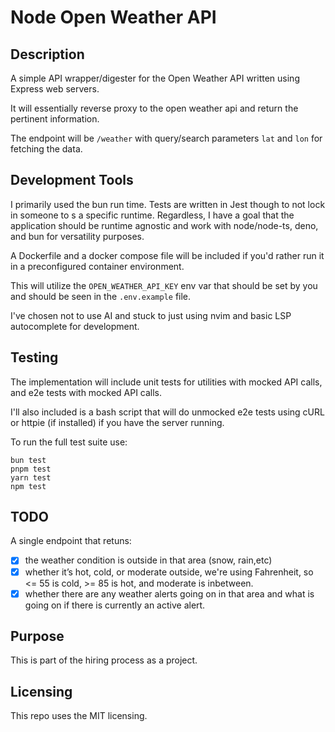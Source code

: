 # Node Open Weather API

## Description

A simple API wrapper/digester for the Open Weather API written using Express web servers.

It will essentially reverse proxy to the open weather api and return the pertinent information.

The endpoint will be `/weather` with query/search parameters `lat` and `lon` for fetching the data.

## Development Tools

I primarily used the bun run time. Tests are written in Jest though to not lock in someone to s a specific runtime.
Regardless, I have a goal that the application should be runtime agnostic and work with node/node-ts, deno, and bun for versatility purposes.

A Dockerfile and a docker compose file will be included if you'd rather run it in a preconfigured container environment.

This will utilize the `OPEN_WEATHER_API_KEY` env var that should be set by you and should be seen in the `.env.example` file.

I've chosen not to use AI and stuck to just using nvim and basic LSP autocomplete for development.

## Testing

The implementation will include unit tests for utilities with mocked API calls, and e2e tests with mocked API calls.

I'll also included is a bash script that will do unmocked e2e tests using cURL or httpie (if installed) if you have the server running.

To run the full test suite use:
```
bun test
pnpm test
yarn test
npm test
```

## TODO

A single endpoint that retuns:
- [x] the weather condition is outside in that area (snow, rain,etc) 
- [x] whether it’s hot, cold, or moderate outside, we're using Fahrenheit, so <= 55 is cold, >= 85 is hot, and moderate is inbetween.
- [x] whether there are any weather alerts going on in that area and what is going on if there is currently an active alert.

## Purpose

This is part of the hiring process as a project.

## Licensing

This repo uses the MIT licensing.
